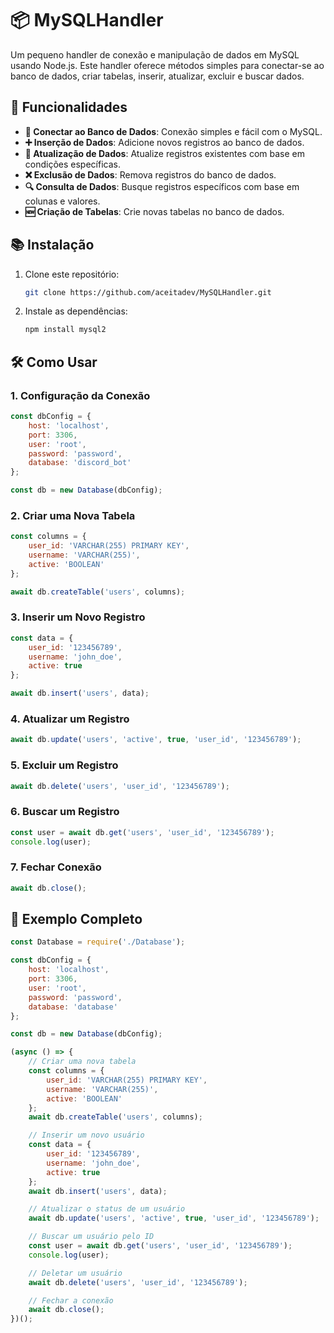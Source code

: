 # 📦 MySQLHandler

Um pequeno handler de conexão e manipulação de dados em MySQL usando Node.js. Este handler oferece métodos simples para conectar-se ao banco de dados, criar tabelas, inserir, atualizar, excluir e buscar dados.

## 🚀 Funcionalidades

- **📡 Conectar ao Banco de Dados**: Conexão simples e fácil com o MySQL.
- **➕ Inserção de Dados**: Adicione novos registros ao banco de dados.
- **🔄 Atualização de Dados**: Atualize registros existentes com base em condições específicas.
- **❌ Exclusão de Dados**: Remova registros do banco de dados.
- **🔍 Consulta de Dados**: Busque registros específicos com base em colunas e valores.
- **🆕 Criação de Tabelas**: Crie novas tabelas no banco de dados.

## 📚 Instalação

1. Clone este repositório:
   ```bash
   git clone https://github.com/aceitadev/MySQLHandler.git
   ```
2. Instale as dependências:
   ```bash
   npm install mysql2
   ```

## 🛠️ Como Usar

### 1. Configuração da Conexão

```javascript
const dbConfig = {
    host: 'localhost',
    port: 3306,
    user: 'root',
    password: 'password',
    database: 'discord_bot'
};

const db = new Database(dbConfig);
```

### 2. Criar uma Nova Tabela

```javascript
const columns = {
    user_id: 'VARCHAR(255) PRIMARY KEY',
    username: 'VARCHAR(255)',
    active: 'BOOLEAN'
};

await db.createTable('users', columns);
```

### 3. Inserir um Novo Registro

```javascript
const data = {
    user_id: '123456789',
    username: 'john_doe',
    active: true
};

await db.insert('users', data);
```

### 4. Atualizar um Registro

```javascript
await db.update('users', 'active', true, 'user_id', '123456789');
```

### 5. Excluir um Registro

```javascript
await db.delete('users', 'user_id', '123456789');
```

### 6. Buscar um Registro

```javascript
const user = await db.get('users', 'user_id', '123456789');
console.log(user);
```

### 7. Fechar Conexão

```javascript
await db.close();
```

## 📝 Exemplo Completo

```javascript
const Database = require('./Database');

const dbConfig = {
    host: 'localhost',
    port: 3306,
    user: 'root',
    password: 'password',
    database: 'database'
};

const db = new Database(dbConfig);

(async () => {
    // Criar uma nova tabela
    const columns = {
        user_id: 'VARCHAR(255) PRIMARY KEY',
        username: 'VARCHAR(255)',
        active: 'BOOLEAN'
    };
    await db.createTable('users', columns);

    // Inserir um novo usuário
    const data = {
        user_id: '123456789',
        username: 'john_doe',
        active: true
    };
    await db.insert('users', data);

    // Atualizar o status de um usuário
    await db.update('users', 'active', true, 'user_id', '123456789');

    // Buscar um usuário pelo ID
    const user = await db.get('users', 'user_id', '123456789');
    console.log(user);

    // Deletar um usuário
    await db.delete('users', 'user_id', '123456789');

    // Fechar a conexão
    await db.close();
})();
```
